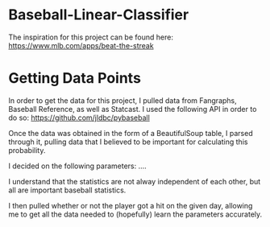 # Baseball-Linear-Classifier

The inspiration for this project can be found here: https://www.mlb.com/apps/beat-the-streak

# Getting Data Points
In order to get the data for this project, I pulled data from Fangraphs, Baseball Reference, as well as Statcast. I used the following API in order to do so:  https://github.com/jldbc/pybaseball

Once the data was obtained in the form of a BeautifulSoup table, I parsed through it, pulling data that I believed to be important for calculating this probability.

I decided on the following parameters:
....

I understand that the statistics are not alway independent of each other, but all are important baseball statistics.

I then pulled whether or not the player got a hit on the given day, allowing me to get all the data needed to (hopefully) learn the parameters accurately.

